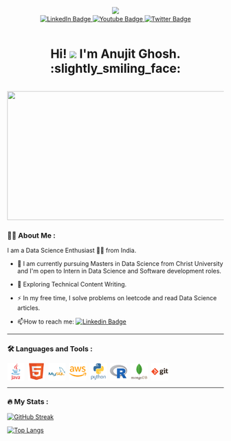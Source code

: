 <First Section>

<Adding the Capgemini logo>

<div id="header" align="center">
  <img src="https://media.giphy.com/media/gjrYDwbjnK8x36xZIO/giphy.gif" width="120"/>
</div>

<Creating the badges>

<div id="badges" align = "center">
  <a href="https://www.linkedin.com/in/anujit-ghosh007/">
    <img src="https://img.shields.io/badge/LinkedIn-blue?style=for-the-badge&logo=linkedin&logoColor=white" alt="LinkedIn Badge"/>
  </a>
  <a href="https://www.youtube.com/channel/UCNo4Sr9DKHxZZxmmT_GWa-g">
    <img src="https://img.shields.io/badge/YouTube-red?style=for-the-badge&logo=youtube&logoColor=white" alt="Youtube Badge"/>
  </a>
  <a href="your-twitter-URL">
    <img src="https://img.shields.io/badge/Twitter-blue?style=for-the-badge&logo=twitter&logoColor=white" alt="Twitter Badge"/>
  </a>
</div>

<Adding the profile views counter>

<div id="badges" align = "center">
<img src="https://komarev.com/ghpvc/?username=GhoshAnujit&style=flat-square&color=blue" alt=""/>
</div>
<h1 align = "center">
  Hi!
<img src="https://media.giphy.com/media/hvRJCLFzcasrR4ia7z/giphy.gif" width="30px"/>
  I'm Anujit Ghosh. :slightly_smiling_face:
</h1>

  </br>
<Second Section>

<Main GIF>

<div align="center">
<img src="https://media.giphy.com/media/dWesBcTLavkZuG35MI/giphy.gif" width="600" height="300"/>
</div>

<About me>


### :man_technologist: About Me :

I am a Data Science Enthusiast :scientist: from India.
- :telescope: I am currently pursuing Masters in Data Science from Christ University and I'm open to Intern in Data Science and Software development roles.

- :seedling: Exploring Technical Content Writing.

- :zap: In my free time, I solve problems on leetcode and read Data Science articles.

- :mailbox:How to reach me: [![Linkedin Badge](https://img.shields.io/badge/-AnujitGhosh-blue?style=flat&logo=Linkedin&logoColor=white)](https://www.linkedin.com/in/anujit-ghosh007/)

<Languages and tools>

---

### :hammer_and_wrench: Languages and Tools :
<div>
<img src="https://github.com/devicons/devicon/blob/master/icons/java/java-original-wordmark.svg" title="Java" alt="Java" width="40" height="40"/>&nbsp;
<img src="https://github.com/devicons/devicon/blob/master/icons/html5/html5-original.svg" title="HTML5" alt="HTML" width="40" height="40"/>&nbsp;
<img src="https://github.com/devicons/devicon/blob/master/icons/mysql/mysql-original-wordmark.svg" title="MySQL"  alt="MySQL" width="40" height="40"/>&nbsp;
<img src="https://github.com/devicons/devicon/blob/master/icons/amazonwebservices/amazonwebservices-plain-wordmark.svg" title="AWS" alt="AWS" width="40" height="40"/>&nbsp;
<img src="https://github.com/devicons/devicon/blob/master/icons/python/python-original-wordmark.svg" title="Python"  alt="Python" width="40" height="40"/>&nbsp;
<img src="https://github.com/devicons/devicon/blob/master/icons/r/r-original.svg" title="RStudio"  alt="R" width="40" height="40"/>&nbsp;
<img src="https://github.com/devicons/devicon/blob/master/icons/mongodb/mongodb-original-wordmark.svg" title="RStudio"  alt="R" width="40" height="40"/>&nbsp;
<img src="https://github.com/devicons/devicon/blob/master/icons/git/git-original-wordmark.svg" title="Git" **alt="Git" width="40" height="40"/>

<Adding Github Stats>

---

### :fire: My Stats :

[![GitHub Streak](http://github-readme-streak-stats.herokuapp.com?user=GhoshAnujit&theme=prussian&hide_border=true)](https://git.io/streak-stats)

<Displaying the most used languages>

[![Top Langs](https://github-readme-stats.vercel.app/api/top-langs/?username=GhoshAnujit&layout=compact)](https://github.com/anuraghazra/github-readme-stats)
